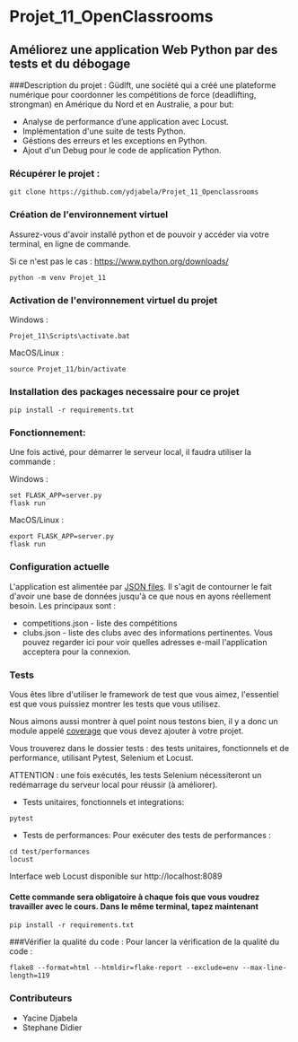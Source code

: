# Projet_11_OpenClassrooms
## Améliorez une application Web Python par des tests et du débogage


###Description du projet :
Güdlft, une société qui a créé une plateforme numérique pour coordonner les compétitions de force 
(deadlifting, strongman) en Amérique du Nord et en Australie, a pour but:

- Analyse de performance d’une application avec Locust.
- Implémentation d'une suite de tests Python.
- Géstions des erreurs et les exceptions en Python.
- Ajout d'un Debug pour  le code de application Python.


### Récupérer le projet :

```
git clone https://github.com/ydjabela/Projet_11_Openclassrooms
```

### Création de l'environnement virtuel

Assurez-vous d'avoir installé python et de pouvoir y accéder via votre terminal, en ligne de commande.

Si ce n'est pas le cas : https://www.python.org/downloads/

```
python -m venv Projet_11
```

### Activation de l'environnement virtuel du projet

Windows :

```
Projet_11\Scripts\activate.bat
```

MacOS/Linux :
```
source Projet_11/bin/activate
```

### Installation des packages necessaire pour ce projet
```
pip install -r requirements.txt
```

### Fonctionnement:
Une fois activé, pour démarrer le serveur local, il faudra utiliser la commande :

Windows :
```
set FLASK_APP=server.py
flask run
```

MacOS/Linux :
```
export FLASK_APP=server.py
flask run
```
### Configuration actuelle

L'application est alimentée par [JSON files](https://www.tutorialspoint.com/json/json_quick_guide.htm). Il s'agit de contourner le fait d'avoir une base de données jusqu'à ce que nous en ayons réellement besoin. Les principaux sont :

* competitions.json - liste des compétitions
* clubs.json - liste des clubs avec des informations pertinentes. Vous pouvez regarder ici pour voir quelles adresses e-mail l'application acceptera pour la connexion.

### Tests

Vous êtes libre d'utiliser le framework de test que vous aimez, l'essentiel est que vous puissiez montrer les tests que vous utilisez.

Nous aimons aussi montrer à quel point nous testons bien, il y a donc un module appelé
[coverage](https://coverage.readthedocs.io/en/coverage-5.1/) que vous devez ajouter à votre projet.

Vous trouverez dans le dossier tests : des tests unitaires, fonctionnels et de performance, utilisant Pytest, Selenium et Locust.

ATTENTION : une fois exécutés, les tests Selenium nécessiteront un redémarrage du serveur local pour réussir (à améliorer).
* Tests unitaires, fonctionnels et integrations:
```
pytest
```
* Tests de performances:
Pour exécuter des tests de performances :
```
cd test/performances
locust
```
Interface web Locust disponible sur http://localhost:8089
#### Cette commande sera obligatoire à chaque fois que vous voudrez travailler avec le cours. Dans le même terminal, tapez maintenant
```
pip install -r requirements.txt
```
###Vérifier la qualité du code :
Pour lancer la vérification de la qualité du code : 
```
flake8 --format=html --htmldir=flake-report --exclude=env --max-line-length=119
```
### Contributeurs
- Yacine Djabela
- Stephane Didier
